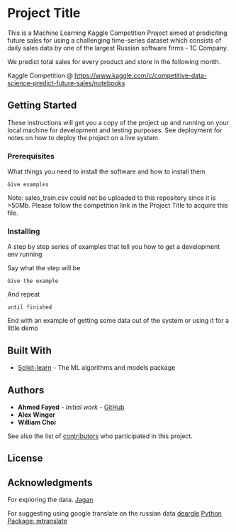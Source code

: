 # Project Title
This is a Machine Learning Kaggle Competition Project aimed at prediciting future sales for using a challenging time-series dataset which consists of daily sales data by one of the largest Russian software firms - 1C Company. 

We predict total sales for every product and store in the following month.

Kaggle Competition @ https://www.kaggle.com/c/competitive-data-science-predict-future-sales/notebooks
## Getting Started

These instructions will get you a copy of the project up and running on your local machine for development and testing purposes. See deployment for notes on how to deploy the project on a live system.

### Prerequisites

What things you need to install the software and how to install them

```
Give examples
```
Note: sales_train.csv could not be uploaded to this repository since it is >50Mb. Please follow the competition link in the Project Title to acquire this file.

### Installing

A step by step series of examples that tell you how to get a development env running

Say what the step will be

```
Give the example
```

And repeat

```
until finished
```

End with an example of getting some data out of the system or using it for a little demo

## Built With

* [Scikit-learn](https://scikit-learn.org/stable/getting_started.html) - The ML algorithms and models package

## Authors

* **Ahmed Fayed** - *Initial work* - [GitHub](https://github.com/adfayed)
* **Alex Winger** 
* **William Choi** 

See also the list of [contributors](https://github.com/adfayed/predict-future-sales-kaggle/contributors) who participated in this project.

## License


## Acknowledgments
For exploring the data. [Jagan](https://www.kaggle.com/jagangupta)

For suggesting using google translate on the russian data [deargle](https://www.kaggle.com/deargle) [Python Package: mtranslate](https://pypi.org/project/mtranslate/)

